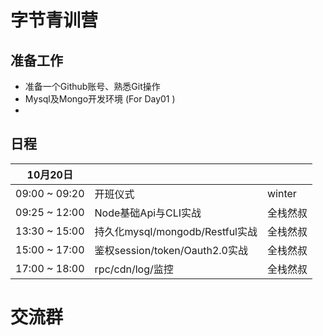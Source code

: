 # 字节青训营



## 准备工作

- 准备一个Github账号、熟悉Git操作
- Mysql及Mongo开发环境 (For Day01 )
- 



## 日程

| 10月20日      |                                 |          |
| ------------- | ------------------------------- | -------- |
| 09:00 ~ 09:20 | 开班仪式                        | winter   |
| 09:25 ~ 12:00 | Node基础Api与CLI实战            | 全栈然叔 |
| 13:30 ~ 15:00 | 持久化mysql/mongodb/Restful实战 | 全栈然叔 |
| 15:00 ~ 17:00 | 鉴权session/token/Oauth2.0实战  | 全栈然叔 |
| 17:00 ~ 18:00 | rpc/cdn/log/监控                | 全栈然叔 |



# 交流群

